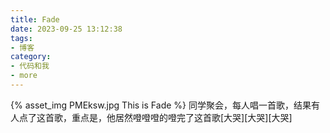 ```yaml
---
title: Fade
date: 2023-09-25 13:12:38
tags:
- 博客
category:
- 代码和我
- more
---
```

{% asset_img PMEksw.jpg This is Fade %}
同学聚会，每人唱一首歌，结果有人点了这首歌，重点是，他居然噔噔噔的噔完了这首歌[大哭][大哭][大哭]